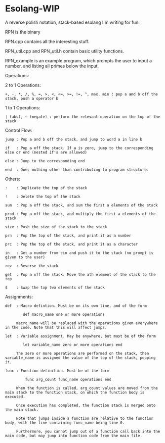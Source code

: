 # Esolang-WIP
A reverse polish notation, stack-based esolang I'm writing for fun.

RPN is the binary

RPN.cpp contains all the interesting stuff.

RPN_util.cpp and RPN_util.h contain basic utility functions.

RPN_example is an example program, which prompts the user to input a number, and listing all primes below the input.

Operations:

  2 to 1 Operations:
  
    +, -, *, /, %, =, >, <, <=, >=, !=, ^, max, min : pop a and b off the stack, push a operator b
    
  1 to 1 Operations:
  
    | (abs), ~ (negate) : perform the relevant operation on the top of the stack
    
  Control Flow:
  
    jump : Pop a and b off the stack, and jump to word a in line b
    
    if   : Pop a off the stack. If a is zero, jump to the corresponding else or end (nested if's are allowed)

    else : Jump to the corresponding end
    
    end  : Does nothing other than contributing to program structure.
  
  Others:
    
    :    : Duplicate the top of the stack
    
    !    : Delete the top of the stack
    
    sum  : Pop a off the stack, and sum the first a elements of the stack
    
    prod : Pop a off the stack, and multiply the first a elements of the stack
    
    size : Push the size of the stack to the stack
    
    prn  : Pop the top of the stack, and print it as a number
    
    prc  : Pop the top of the stack, and print it as a character
    
    in   : Get a number from cin and push it to the stack (no prompt is given to the user)
    
    rev  : Reverse the stack
    
    get  : Pop a off the stack. Move the ath element of the stack to the top
    
    $    : Swap the top two elements of the stack
    
Assignments:
  
    def  : Macro defintion. Must be on its own line, and of the form
            
            def macro_name one or more operations
         
         macro_name will be replaced with the operations given everywhere in the code. Note that this will affect jumps.
  
    let  : Variable assignment. May be anywhere, but must be of the form
            
            let variable_name zero or more operations end
         
         The zero or more operations are performed on the stack, then variable_name is assigned the value of the top of the stack, popping it.
  
    func : Function definition. Must be of the form
         
             func arg_count func_name operations end
         
         When the function is called, arg_count values are moved from the main stack to the function stack, on which the function body is executed.
         
         Once execution has completed, the function stack is merged onto the main stack.
         
         Note that jumps inside a function are relative to the function body, with the line containing func_name being line 0.
         
         Furthermore, you cannot jump out of a function call back into the main code, but may jump into function code from the main file.
